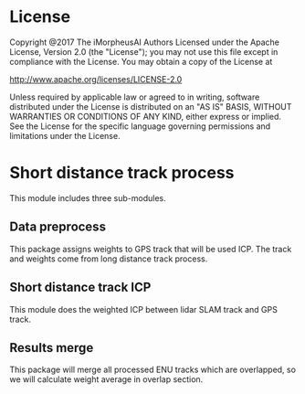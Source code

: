 # License
Copyright @2017 The iMorpheusAI Authors
Licensed under the Apache License, Version 2.0 (the "License");
you may not use this file except in compliance with the License.
You may obtain a copy of the License at
 
http://www.apache.org/licenses/LICENSE-2.0

Unless required by applicable law or agreed to in writing, software
distributed under the License is distributed on an "AS IS" BASIS,
WITHOUT WARRANTIES OR CONDITIONS OF ANY KIND, either express or implied.
See the License for the specific language governing permissions and
limitations under the License.

# Short distance track process 
This module includes three sub-modules.

## Data preprocess
This package assigns weights to GPS track that will be used ICP.
The track and weights come from long distance track process.

## Short distance track ICP
This module does the weighted ICP between lidar SLAM track and GPS track.

## Results merge
This package will merge all processed ENU tracks which are overlapped, so we will calculate weight average in overlap section.
